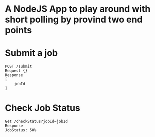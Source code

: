 # A NodeJS App to play around with short polling by provind two end points 
# Submit a job
```
POST /submit
Request {}
Response
[
    jobId
]
```
# Check Job Status
```
Get /checkStatus?jobId=jobId
Response 
JobStatus: 50%
```